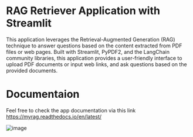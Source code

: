 # RAG Retriever Application with Streamlit
This application leverages the Retrieval-Augmented Generation (RAG) technique to answer questions based on the content extracted from PDF files or web pages. Built with Streamlit, PyPDF2, and the LangChain community libraries, this application provides a user-friendly interface to upload PDF documents or input web links, and ask questions based on the provided documents.

# Documentaion
Feel free to check the app documentation via this link https://myrag.readthedocs.io/en/latest/



![image](https://github.com/abdessamadhader/myrag/assets/136916776/15448fbe-5543-4126-ad05-8d4042e1af80)



